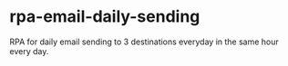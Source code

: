 # rpa-email-daily-sending
 RPA for daily email sending to 3 destinations everyday in the same hour every day.

